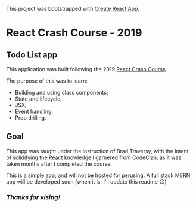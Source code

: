 This project was bootstrapped with [Create React App](https://github.com/facebook/create-react-app).

# React Crash Course - 2019
## Todo List app

This application was built following the 2019 [React Crash Course](https://www.youtube.com/watch?v=sBws8MSXN7A).

The purpose of this was to learn:

- Building and using class components;
- State and lifecycle;
- JSX;
- Event handling;
- Prop drilling.

## Goal

This app was taught under the instruction of Brad Traversy, with the intent of solidifying the React knowledge I garnered from CodeClan, as it was taken months after I completed the course.

This is a simple app, and will not be hosted for perusing. A full stack MERN app will be developed soon (when it is, I'll update this readme 😃)

### *Thanks for vising!*